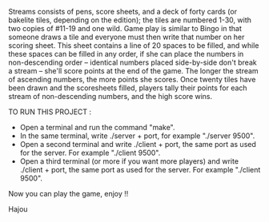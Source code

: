 Streams consists of pens, score sheets, and a deck of forty cards (or bakelite tiles, depending on the edition); the tiles are numbered 1-30, with two copies of #11-19 and one wild. 
Game play is similar to Bingo in that someone draws a tile and everyone must then write that number on her scoring sheet. 
This sheet contains a line of 20 spaces to be filled, and while these spaces can be filled in any order, if she can place the numbers in non-descending order – identical numbers placed side-by-side don't break a stream – she'll score points at the end of the game. 
The longer the stream of ascending numbers, the more points she scores.
Once twenty tiles have been drawn and the scoresheets filled, players tally their points for each stream of non-descending numbers, and the high score wins.

TO RUN THIS PROJECT : 

- Open a terminal and run the command "make".
- In the same terminal, write ./server + port, for example "./server 9500".
- Open a second terminal and write ./client + port, the same port as used for the server. For example "./client 9500".
- Open a third terminal (or more if you want more players) and write ./client + port, the same port as used for the server. For example "./client 9500".

Now you can play the game, enjoy !!

Hajou
